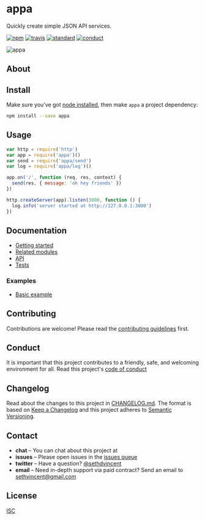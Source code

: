 # appa

Quickly create simple JSON API services.

[![npm][npm-image]][npm-url]
[![travis][travis-image]][travis-url]
[![standard][standard-image]][standard-url]
[![conduct][conduct]][conduct-url]

[npm-image]: https://img.shields.io/npm/v/appa.svg?style=flat-square
[npm-url]: https://www.npmjs.com/package/appa
[travis-image]: https://img.shields.io/travis/sethvincent/appa.svg?style=flat-square
[travis-url]: https://travis-ci.org/sethvincent/appa
[standard-image]: https://img.shields.io/badge/code%20style-standard-brightgreen.svg?style=flat-square
[standard-url]: http://npm.im/standard
[conduct]: https://img.shields.io/badge/code%20of%20conduct-contributor%20covenant-green.svg?style=flat-square
[conduct-url]: CONDUCT.md

![appa](https://raw.githubusercontent.com/sethvincent/appa/master/appa.jpg)

## About



## Install

Make sure you've got [node installed](http://nodejs.org), then make `appa` a project dependency:

```sh
npm install --save appa
```

## Usage

```js
var http = require('http')
var app = require('appa')()
var send = require('appa/send')
var log = require('appa/log')()

app.on('/', function (req, res, context) {
  send(res, { message: 'oh hey friends' })
})

http.createServer(app).listen(3000, function () {
  log.info('server started at http://127.0.0.1:3000')
})
```

## Documentation
- [Getting started](docs/getting-started.md)
- [Related modules](docs/related-modules.md)
- [API](docs/api.md)
- [Tests](tests/)

### Examples
- [Basic example](examples/basic.js)

## Contributing

Contributions are welcome! Please read the [contributing guidelines](CONTRIBUTING.md) first.

## Conduct

It is important that this project contributes to a friendly, safe, and welcoming environment for all. Read this project's [code of conduct](CONDUCT.md)

## Changelog

Read about the changes to this project in [CHANGELOG.md](CHANGELOG.md). The format is based on [Keep a Changelog](http://keepachangelog.com/) and this project adheres to [Semantic Versioning](http://semver.org/).

## Contact

- **chat** – You can chat about this project at []()
- **issues** – Please open issues in the [issues queue](https://github.com/sethvincent/appa/issues)
- **twitter** – Have a question? [@sethdvincent](https://twitter.com/sethdvincent)
- **email** – Need in-depth support via paid contract? Send an email to sethvincent@gmail.com

## License

[ISC](LICENSE.md)
